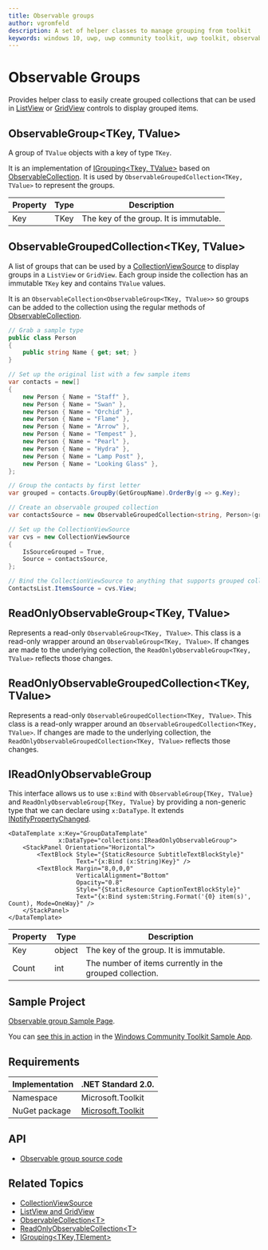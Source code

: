 ```yaml
---
title: Observable groups
author: vgromfeld
description: A set of helper classes to manage grouping from toolkit
keywords: windows 10, uwp, uwp community toolkit, uwp toolkit, observable, grouping, group, observablecollection
---
```


# Observable Groups

Provides helper class to easily create grouped collections that can be used in [ListView](https://docs.microsoft.com/uwp/api/Windows.UI.Xaml.Controls.ListView) or [GridView](https://docs.microsoft.com/uwp/api/Windows.UI.Xaml.Controls.GridView) controls to display grouped items.

## ObservableGroup<TKey, TValue>

A group of `TValue` objects with a key of type `TKey`.

It is an implementation of [IGrouping<Tkey, TValue>](https://docs.microsoft.com/dotnet/api/system.linq.igrouping-2?view=netstandard-2.0) based on [ObservableCollection<TValue>](https://docs.microsoft.com/dotnet/api/system.collections.objectmodel.observablecollection-1?view=netstandard-2.0).
It is used by `ObservableGroupedCollection<TKey, TValue>` to represent the groups.


| Property | Type | Description |
| -- | -- | -- |
| Key | TKey | The key of the group. It is immutable. |

## ObservableGroupedCollection<TKey, TValue>

A list of groups that can be used by a [CollectionViewSource](https://docs.microsoft.com/uwp/api/Windows.UI.Xaml.Data.CollectionViewSource) to display groups in a `ListView` or `GridView`.
Each group inside the collection has an immutable `TKey` key and contains `TValue` values.

It is an `ObservableCollection<ObservableGroup<TKey, TValue>>` so groups can be added to the collection using the regular methods of [ObservableCollection<T>](https://docs.microsoft.com/dotnet/api/system.collections.objectmodel.observablecollection-1?view=netstandard-2.0).


```csharp
// Grab a sample type
public class Person
{
    public string Name { get; set; }
}

// Set up the original list with a few sample items
var contacts = new[]
{
    new Person { Name = "Staff" },
    new Person { Name = "Swan" },
    new Person { Name = "Orchid" },
    new Person { Name = "Flame" },
    new Person { Name = "Arrow" },
    new Person { Name = "Tempest" },
    new Person { Name = "Pearl" },
    new Person { Name = "Hydra" },
    new Person { Name = "Lamp Post" },
    new Person { Name = "Looking Glass" },
};

// Group the contacts by first letter
var grouped = contacts.GroupBy(GetGroupName).OrderBy(g => g.Key);

// Create an observable grouped collection
var contactsSource = new ObservableGroupedCollection<string, Person>(grouped);

// Set up the CollectionViewSource
var cvs = new CollectionViewSource
{
    IsSourceGrouped = True,
    Source = contactsSource,
};

// Bind the CollectionViewSource to anything that supports grouped collections.
ContactsList.ItemsSource = cvs.View;
```

## ReadOnlyObservableGroup<TKey, TValue>

Represents a read-only `ObservableGroup<TKey, TValue>`.
This class is a read-only wrapper around an `ObservableGroup<TKey, TValue>`.
If changes are made to the underlying collection, the `ReadOnlyObservableGroup<TKey, TValue>` reflects those changes.

## ReadOnlyObservableGroupedCollection<TKey, TValue>

Represents a read-only `ObservableGroupedCollection<TKey, TValue>`.
This class is a read-only wrapper around an `ObservableGroupedCollection<TKey, TValue>`.
If changes are made to the underlying collection, the `ReadOnlyObservableGroupedCollection<TKey, TValue>` reflects those changes.


## IReadOnlyObservableGroup

This interface allows us to use `x:Bind` with `ObservableGroup{TKey, TValue}` and `ReadOnlyObservableGroup{TKey, TValue}` by providing
a non-generic type that we can declare using `x:DataType`.
It extends [INotifyPropertyChanged](https://docs.microsoft.com/dotnet/api/system.componentmodel.inotifypropertychanged?view=netstandard-2.0).

```xaml
<DataTemplate x:Key="GroupDataTemplate"
              x:DataType="collections:IReadOnlyObservableGroup">
    <StackPanel Orientation="Horizontal">
        <TextBlock Style="{StaticResource SubtitleTextBlockStyle}"
                   Text="{x:Bind (x:String)Key}" />
        <TextBlock Margin="8,0,0,0"
                   VerticalAlignment="Bottom"
                   Opacity="0.8"
                   Style="{StaticResource CaptionTextBlockStyle}"
                   Text="{x:Bind system:String.Format('{0} item(s)', Count), Mode=OneWay}" />
    </StackPanel>
</DataTemplate>
```

| Property | Type | Description |
| -- | -- | -- |
| Key | object | The key of the group. It is immutable. |
| Count | int | The number of items currently in the grouped collection. | 

## Sample Project

[Observable group Sample Page](https://github.com/Microsoft/WindowsCommunityToolkit//tree/master/Microsoft.Toolkit.Uwp.SampleApp/SamplePages/ObservableGroup).

You can [see this in action](uwpct://Helpers?sample=ObservableGroup) in the [Windows Community Toolkit Sample App](https://aka.ms/uwptoolkitapp).

## Requirements

| Implementation | .NET Standard 2.0. |
| --- | --- |
| Namespace | Microsoft.Toolkit |
| NuGet package | [Microsoft.Toolkit](https://www.nuget.org/packages/Microsoft.Toolkit/) |

## API

* [Observable group source code](https://github.com/Microsoft/WindowsCommunityToolkit//blob/master/Microsoft.Toolkit/Collections)

## Related Topics

* [CollectionViewSource](https://docs.microsoft.com/uwp/api/Windows.UI.Xaml.Data.CollectionViewSource)
* [ListView and GridView](https://docs.microsoft.com/windows/uwp/design/controls-and-patterns/listview-and-gridview)
* [ObservableCollection\<T\>](https://docs.microsoft.com/dotnet/api/system.collections.objectmodel.observablecollection-1?view=netstandard-2.0)
* [ReadOnlyObservableCollection\<T\>](https://docs.microsoft.com/dotnet/api/system.collections.objectmodel.readonlyobservablecollection-1?view=netstandard-2.0)
* [IGrouping\<TKey,TElement\>](https://docs.microsoft.com/dotnet/api/system.linq.igrouping-2?view=netstandard-2.0)

